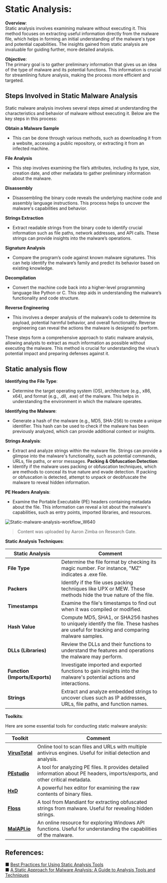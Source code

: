 # Static Analysis: 
**Overview**: <br>
Static analysis involves examining malware without executing it. This method focuses on extracting useful information directly from the malware file, which helps in forming an initial understanding of the malware's type and potential capabilities. The insights gained from static analysis are invaluable for guiding further, more detailed analysis.

**Objective**: <br>
The primary goal is to gather preliminary information that gives us an idea of the type of malware and its potential functions. This information is crucial for streamlining future analysis, making the process more efficient and targeted.<br>

## Steps Involved in Static Malware Analysis

Static malware analysis involves several steps aimed at understanding the characteristics and behavior of malware without executing it. Below are the key steps in this process:

**Obtain a Malware Sample**  
- This can be done through various methods, such as downloading it from a website, accessing a public repository, or extracting it from an infected machine.

**File Analysis**  
- This step involves examining the file’s attributes, including its type, size, creation date, and other metadata to gather preliminary information about the malware.

**Disassembly**  
- Disassembling the binary code reveals the underlying machine code and assembly language instructions. This process helps to uncover the malware's capabilities and behavior.

**Strings Extraction**  
- Extract readable strings from the binary code to identify crucial information such as file paths, network addresses, and API calls. These strings can provide insights into the malware’s operations.

**Signature Analysis**  
- Compare the program’s code against known malware signatures. This can help identify the malware’s family and predict its behavior based on existing knowledge.

**Decompilation**  
- Convert the machine code back into a higher-level programming language like Python or C. This step aids in understanding the malware’s functionality and code structure.

**Reverse Engineering**  
- This involves a deeper analysis of the malware’s code to determine its payload, potential harmful behavior, and overall functionality. Reverse engineering can reveal the actions the malware is designed to perform.

These steps form a comprehensive approach to static malware analysis, allowing analysts to extract as much information as possible without executing the malware. This method is crucial for understanding the virus’s potential impact and preparing defenses against it.

## Static analysis flow


**Identifying the File Type**:<br>
- Determine the target operating system (OS), architecture (e.g., x86, x64), and format (e.g., .dll, .exe) of the malware. This helps in understanding the environment in which the malware operates.

**Identifying the Malware**: <br>
- Generate a hash of the malware (e.g., MD5, SHA-256) to create a unique identifier. This hash can be used to check if the malware has been previously analyzed, which can provide additional context or insights.

**Strings Analysis**:<br>
- Extract and analyze strings within the malware file. Strings can provide a glimpse into the malware's functionality, such as potential commands, URLs, file paths, or error messages.
**Packing & Obfuscation Detection**: <br>
- Identify if the malware uses packing or obfuscation techniques, which are methods to conceal its true nature and evade detection. If packing or obfuscation is detected, attempt to unpack or deobfuscate the malware to reveal hidden information.

**PE Headers Analysis**: <br>
- Examine the Portable Executable (PE) headers containing metadata about the file. This information can reveal a lot about the malware's capabilities, such as entry points, imported libraries, and resources.


![Static-malware-analysis-workflow_W640](https://github.com/user-attachments/assets/67b36b7c-4252-4be3-b13f-e7884d5b9d37)
>  Content was uploaded by Aaron Zimba on Research Gate.


**Static Analysis Techniques**: <br>

| **Static Analysis**       | **Comment**                                                                                   |
| ------------------------- | -------------------------------------------------------------------------------------------------- |
| **File Type**             | Determine the file format by checking its magic number. For instance, "MZ" indicates a .exe file. |
| **Packers**               | Identify if the file uses packing techniques like UPX or MEW. These methods hide the true nature of the file. |
| **Timestamps**            | Examine the file's timestamps to find out when it was compiled or modified.                      |
| **Hash Value**            | Compute MD5, SHA1, or SHA256 hashes to uniquely identify the file. These hashes are useful for tracking and comparing malware samples. |
| **DLLs (Libraries)**      | Review the DLLs and their functions to understand the features and operations the malware may perform. |
| **Function (Imports/Exports)** | Investigate imported and exported functions to gain insights into the malware's potential actions and interactions. |
| **Strings**               | Extract and analyze embedded strings to uncover clues such as IP addresses, URLs, file paths, and function names. |


**Toolkits**: <br>

Here are some essential tools for conducting static malware analysis:

| **Toolkit**       | **Comment**                                                                                       |
| ----------------- | ------------------------------------------------------------------------------------------------- |
| **[VirusTotal](https://www.virustotal.com/gui/home/upload)** | Online tool to scan files and URLs with multiple antivirus engines. Useful for initial detection and analysis. |
| **[PEstudio](https://www.varonis.com/blog/pestudio)**      | A tool for analyzing PE files. It provides detailed information about PE headers, imports/exports, and other critical metadata. |
| **[HxD](https://mh-nexus.de/en/downloads.php?product=HxD20)** | A powerful hex editor for examining the raw contents of binary files. |
| **[Floss](https://github.com/mandiant/flare-floss/releases)** | A tool from Mandiant for extracting obfuscated strings from malware. Useful for revealing hidden strings. |
| **[MalAPI.io](https://malapi.io/)** | An online resource for exploring Windows API functions. Useful for understanding the capabilities of the malware. |


## References: 
■ [Best Practices for Using Static Analysis Tools](https://www.parasoft.com/blog/best-practices-for-using-static-analysis-tools/)
<br>
■ [A Static Approach for Malware Analysis: A Guide to Analysis Tools and Techniques](https://www.researchgate.net/publication/377011413_A_Static_Approach_for_Malware_Analysis_A_Guide_to_Analysis_Tools_and_Techniques)
<br>

